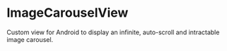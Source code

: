 # ImageCarouselView
Custom view for Android to display an infinite, auto-scroll and intractable image carousel.
